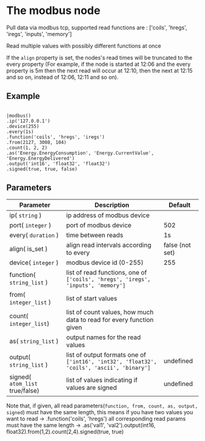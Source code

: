 The modbus node
=====================

Pull data via modbus tcp, supported read functions are :
['coils', 'hregs', 'iregs', 'inputs', 'memory']


Read multiple values with possibly different functions at once

If the `align` property is set, the nodes's read times will be truncated to the every property
(For example, if the node is started at 12:06 and the every property is 5m then the next read will 
occur at 12:10, then the next at 12:15 and so on, instead of 12:06, 12:11 and so on).


Example
-------
```dfs  

|modbus()
.ip('127.0.0.1') 
.device(255)
.every(1s)
.function('coils', 'hregs', 'iregs')
.from(2127, 3008, 104)
.count(1, 2, 2)
.as('Energy.EnergyConsumption', 'Energy.CurrentValue', 'Energy.EnergyDelivered')
.output('int16', 'float32', 'float32')
.signed(true, true, false) 
```

Parameters
----------

Parameter     | Description | Default 
--------------|-------------|--------- 
ip( `string` )| ip address of modbus device |
port( `integer` )| port of modbus device|502
every( `duration` )|time between reads|1s
align( is_set )|align read intervals according to every|false (not set)
device( `integer` )|modbus device id (0-255)|255
function( `string_list` )|list of read functions, one of `['coils', 'hregs', 'iregs', 'inputs', 'memory']`|
from( `integer_list` )|list of start values|
count( `integer_list`)|list of count values, how much data to read for every function given|
as( `string_list` )|output names for the read values|
output( `string_list` )|list of output formats one of `['int16', 'int32', 'float32', 'coils', 'ascii', 'binary']`|undefined
signed( `atom_list` true/false)|list of values indicating if values are signed|undefined


Note that, if given, all read parameters(`function, from, count, as, output, signed`) must have the same length, this means if you have two
values you want to read -> .function('coils', 'hregs') all corresponding read params must have the same length
-> .as('val1', 'val2').output(int16, float32).from(1,2).count(2,4).signed(true, true)
